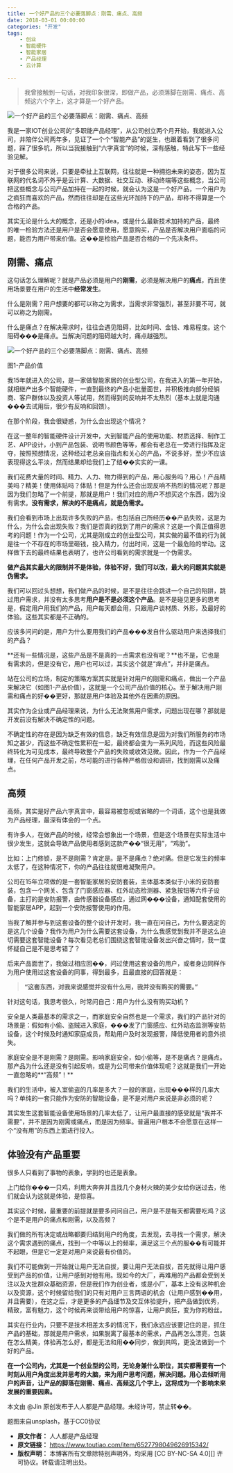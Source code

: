 ```yaml
---
title: 一个好产品的三个必要落脚点：刚需、痛点、高频
date: 2018-03-01 00:00:00
categories: "开发"
tags:
	- 创业
	- 智能硬件
	- 智能家居
	- 产品经理
	- 云计算

---
```


> 我曾接触到一句话，对我印象很深，即做产品，必须落脚在刚需、痛点、高频这六个字上，这才算是一个好产品。

![一个好产品的三个必要落脚点：刚需、痛点、高频][65c400127d2bf9d993fc]

我是一家IOT创业公司的“多职能产品经理”，从公司创立两个月开始，我就进入公司，并陪伴公司两年多，见证了一个个“智能产品”的诞生，也跟着看到了很多问题，踩了很多坑，所以当我接触到“六字真言”的时候，深有感触，特此写下一些经验见解。

对于很多公司来说，只要是牵扯上互联网，往往就是一种拥抱未来的姿态，因为互联网的代名词不外乎是云计算、大数据、社交互动、移动终端等这些概念，当公司把这些概念与公司产品加持在一起的时候，就会认为这是一个好产品，一个用户为之疯狂而喜欢的产品，然而往往却是在这些光环加持下的产品，却称不得算是一个合格的产品。

其实无论是什么大的概念，还是小的idea，或是什么最新技术加持的产品，最终的唯一检验方法还是用户是否会愿意使用，愿意购买，产品是否解决用户面临的问题，能否为用户带来价值。这��是检验产品是否合格的一个先决条件。

## **刚需、痛点** ##

这句话怎么理解呢？就是产品必须是用户的**刚需**，必须是解决用户的**痛点**，而且使用场景要在用户的生活中**经常发生**。

什么是刚需？用户想要的都可以称之为需求，当需求非常强烈，甚至非要不可，就可以称之为刚需。

什么是痛点？在解决需求时，往往会遇见阻碍，比如时间、金钱、难易程度。这个阻碍���是痛点。当解决问题的阻碍越大时，痛点越强烈。

![一个好产品的三个必要落脚点：刚需、痛点、高频][65c50011048cf8e0c5d7]

图1-产品价值

我15年就进入的公司，是一家做智能家居的创业型公司，在我进入的第一年开始，就相继产出多个智能硬件，一直到最终的产品小批量面世，并积极推向部分经销商、客户群体以及投资人等试用，然而得到的反响并不太热烈（基本上就是沟通���去试用后，很少有反响和回馈）。

在那个阶段，我会很疑惑，为什么会出现这个情况？

在这一整年的智能硬件设计开发中，大到智能产品的使用功能、材质选择、制作工艺、APP设计，小到产品包装、说明书颜色等等，都会有老总在一旁进行指挥及定夺，按照预想情况，这种经过老总亲自指点和关心的产品，不说多好，至少不应该表现得这么平淡，然而结果却给我们上了结��实实的一课。

我们花费大量的时间、精力、人力、物力得到的产品，用心服务吗？用心！产品精美吗？精美！使用体贴吗？体贴！但是为什么还会出现反响不热烈的情况呢？那是因为我们忽略了一个前提，那就是用户！我们对应的用户不想买这个东西，因为没有需求。**没有需求，解决的不是痛点，就是伪需求。**

我们会看到市场上出现许多失败的产品，也包括自己所经历��产品失败，这是为什么，为什么会出现失败？我们是否真的找到了用户的需求？这是一个真正值得思考的问题！作为一个公司，尤其是刚成立的创业型公司，其实做的最不值的行为就是往一个不存在的市场里砸钱，投入精力，付出时间，这是一个最危险的举动。这样做下去的最终结果也表明了，也许公司看到的需求就是一个伪需求。

**做产品其实最大的限制并不是体验，体验不好，我们可以改，最大的问题其实就是伪需求。**

我们可以回过头想想，我们做产品的时候，是不是往往会跳进一个自己的陷阱，跳过用户需求，并没有太多思考**用户是不是必须这个产品**。是不是碰见更多的思考是，假定用户用我们的产品，用户每天都会用，只跟用户谈材质、外形，及最好的体验。这些其实都是不正确的。

应该多问问的是，用户为什么要用我们的产品���发自什么驱动用户来选择我们的产品？

**还有一些情况是，这些产品是不是真的一点需求也没有呢？**也不是，它也是有需求的，但是没有它，用户也可以过，其实这个就是“痒点”，并非是痛点。

站在公司的立场，制定的策略方案其实就是针对用户的刚需和痛点，做出一个产品来解决它（如图1-产品价值），这就是一个公司产品价值的核心。至于解决用户刚需和痛点的好��更好，那就是用户体验及其他外在因素的原因。

其实作为企业或产品经理来说，为什么无法聚焦用户需求，问题出现在哪？那就是开发前没有解决不确定性的问题。

不确定性的存在是因为缺乏有效的信息，缺乏有效信息是因为对我们所服务的市场知之甚少，而这些不确定性累积在一起，最终都会变为一系列风险，而这些风险最终转化为可见成本，最终导致整个产品的失败或收效见微。因此，作为一个产品经理，在任何产品开发之前，尽可能的进行各种严格假设和调研，找到刚需以及痛点。

## 高频 ##

高频，其实是好产品六字真言中，最容易被忽视或省略的一个词语，这个也是我做为产品经理，最深有体会的一个点。

有许多人，在做产品的时候，经常会想象出一个场景，但是这个场景在实际生活中很少发生，这就会导致产品使用者感到这款产��“很无用”，“鸡肋”。

比如：上门修锁，是不是刚需？肯定是。是不是痛点？绝对痛。但是它发生的频率太低了，在这种情况下，你的产品往往就很难凝聚用户。

公司在15年立项做的是一套智能家居的安防套装，主体基本类似于小米的安防套装，包含一个网关、包含了门窗感应器、红外动态检测器、紧急按钮等六件子设备，主打的是安防报警，由传感器设备感应，通过网���设备，通知配套使用的智能家居APP，起到一个安防报警使用的作用。

当我了解并参与到这套设备的整个设计开发时，我一直在问自己，为什么要选定的是这几个设备？我作为用户为什么需要这套设备，为什么我感觉到我并不是这么迫切需要这套智能设备？每次看见老总们围绕这套智能设备发出兴奋之情时，我一度怀疑自己是不是思考错了？

后来产品面世了，我做过相应回��，问过使用这套设备的用户，或者身边同样作为用户使用过这套设备的同事，得到最多，且最直接的回答就是：

> **“这套东西，对我来说感觉并没有什么用，我并没有购买的需要。”**

针对这句话，我思考很久，时常问自己：用户为什么没有购买动机？

安全是人类最基本的需求之一，而家庭安全自然也是一个需求，我们的产品针对的场景是：假如有小偷、盗贼进入家庭，���发了门窗感应、红外动态监测等安防设备，这个时候及时通知家庭成员，帮助用户及时发现报警，降低使用者的意外损失。

家庭安全是不是刚需？是刚需。影响家庭安全，如小偷等，是不是痛点？是痛点。那产品为什么还是没有引起反响，或是为公司带来价值体现呢？这就是我们一开始一直忽略的**“高频”！**

我们的生活中，被入室偷盗的几率是多大？一般的家庭，出现���样的几率大吗？单纯的一套只能作为安防的智能设备，是不是对用户来说是非必须的呢？

其实发生这套智能设备使用场景的几率太低了，让用户最直接的感受就是“我并不需要”，并不是因为刚需或痛点，而是因为频率。普遍用户根本不会愿意在这样一个“没有用”的东西上面进行投入。

## 体验没有产品重要 ##

很多人只看到了事物的表象，学到的也还是表象。

上门给你���一只鸡，利用大奔奔并且找几个身材火辣的美少女给你送过去，他们就会认为这就是体验，是惊喜。

其实这个时候，最重要的前提就是要多问问自己，用户是不是每天都需要吃鸡？这个是不是用户的痛点和刚需，以及高频？

我们做的所有决定或战略都要归结到用户的角度，去发现，去寻找一个需求，解决这个需求遇到的痛点，找到一个中等以上的频率，满足这三个点的服��有可能并不起眼，但是它一定是对用户来说最有价值的。

我们不可能做到一开始就让用户无法自拔，要让用户无法自拔，首先就得让用户感受到产品的价值，让用户感到对他有用。现如今的大厂，再难用的产品都会受到关注以及大批群众基础资源，但是我们作为创业者，或是小厂，基本上没有这种机会以及资源，这个时候留给我们的只有对用户三言两语的机会（让用户感到��用，并且需要），在这之后，才是更多的产品细节及交互体验提升，把产品做到优秀，精致，富有魅力，这个时候再来谈带给用户的惊喜，让用户疯狂，变为你的粉丝。

其实在行业内，只要不是技术相差太多的情况下，我们永远应该要记住的是，抓住产品的基础，那就是用户需求，如果脱离了最基本的需求，产品再怎么漂亮，包装在怎么精美，体验再怎么好，都是无法和用��同步，做到共鸣，更没法做到一个好的产品。

**在一个公司内，尤其是一个创业型的公司，无论身兼什么职位，其实都需要有一个时刻从用户角度出发并思考的大脑，来为用户思考问题，解决问题。用心去倾听用户的声音，让产品的脚落在刚需、痛点、高频这几个字上，这将成为一个影响未来发展的重要因素。**

本文由 @Jin 原创发布于人人都是产品经理。未经许可，禁止转��。

题图来自unsplash，基于CC0协议


[65c400127d2bf9d993fc]: http://p3.pstatp.com/large/65c400127d2bf9d993fc
[65c50011048cf8e0c5d7]: http://p3.pstatp.com/large/65c50011048cf8e0c5d7
 *  **原文作者：** 人人都是产品经理
 *  **原文链接：** https://www.toutiao.com/item/6527798049626915342/
 *  **版权声明：** 本博客所有文章除特别声明外，均采用 [CC BY-NC-SA 4.0][] 许可协议。转载请注明出处。